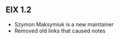 EIX 1.2
---------------------------------------------------------------
  * Szymon Maksymiuk is a new maintainer
  * Removed old links that caused notes
